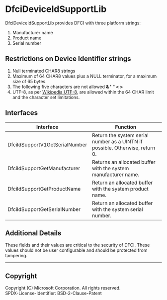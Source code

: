 # DfciDeviceIdSupportLib

DfciDeviceIdSupportLib provides DFCI with three platform strings:

1. Manufacturer name
2. Product name
3. Serial number

## Restrictions on Device Identifier strings

1. Null terminated CHAR8 strings
2. Maximum of 64 CHAR8 values plus a NULL terminator, for a maximum size of 65 bytes.
3. The following five characters are not allowed **& ' " < >**
4. UTF-8, as per [Wikipedia UTF-8](https://en.wikipedia.org/wiki/UTF-8), are allowed within the
   64 CHAR limit and the character set limitations.

## Interfaces

| Interface                      | Function |
| ---                            | --- |
| DfciIdSupportV1GetSerialNumber | Return the system serial number as a UINTN if possible. Otherwise, return 0. |
| DfciIdSupportGetManufacturer   | Returns an allocated buffer with the system manufacturer name. |
| DfciIdSupportGetProductName    | Return an allocated buffer with the system product name. |
| DfciIdSupportGetSerialNumber   | Return an allocated buffer with the system serial number. |

## Additional Details

These fields and their values are critical to the security of DFCI.
These values should not be user configurable and should be protected from tampering.

---

## Copyright

Copyright (C) Microsoft Corporation. All rights reserved.  
SPDX-License-Identifier: BSD-2-Clause-Patent

